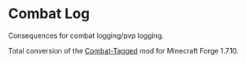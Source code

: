 # Combat Log
Consequences for combat logging/pvp logging.

Total conversion of the [Combat-Tagged](https://github.com/Laike-Endaril/Combat-Tagged-) mod for Minecraft Forge 1.7.10.
